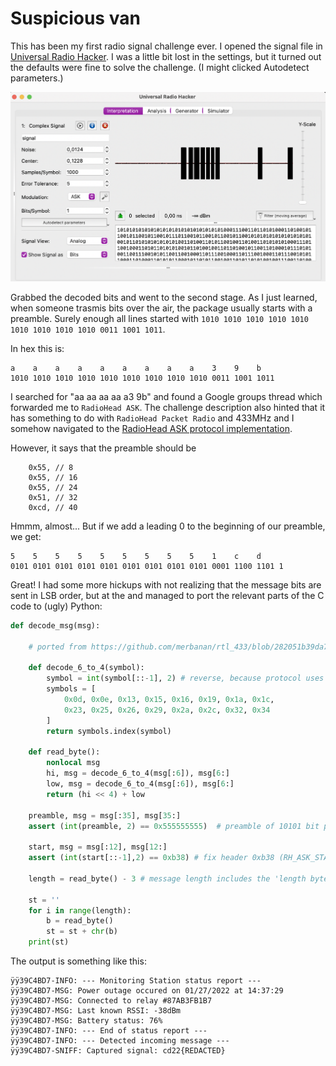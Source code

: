 # Suspicious van

This has been my first radio signal challenge ever. I opened the signal file in [Universal Radio Hacker](https://github.com/jopohl/urh). I was a little bit lost in the settings, but it turned out the defaults were fine to solve the challenge. (I might clicked Autodetect parameters.)

![](urh.png)

Grabbed the decoded bits and went to the second stage. As I just learned, when someone trasmis bits over the air, the package usually starts with a preamble. Surely enough all lines started with `1010 1010 1010 1010 1010 1010 1010 1010 1010 0011 1001 1011`.

In hex this is:
```
a    a    a    a    a    a    a    a    a    3    9    b 
1010 1010 1010 1010 1010 1010 1010 1010 1010 0011 1001 1011
```

I searched for "aa aa aa aa a3 9b" and found a Google groups thread which forwarded me to `RadioHead ASK`. The challenge description also hinted that it has something to do with `RadioHead Packet Radio` and 433MHz and I somehow navigated to the [RadioHead ASK protocol implementation](https://github.com/merbanan/rtl_433/blob/282051b39da79336f2680d8f234dbf0a776a041a/src/devices/radiohead_ask.c#L33-L134).

However, it says that the preamble should be

```
    0x55, // 8
    0x55, // 16
    0x55, // 24
    0x51, // 32
    0xcd, // 40
```

Hmmm, almost... But if we add a leading 0 to the beginning of our preamble, we get:

```
5    5    5    5    5    5    5    5    5    1    c    d
0101 0101 0101 0101 0101 0101 0101 0101 0101 0001 1100 1101 1
```

Great! I had some more hickups with not realizing that the message bits are sent in LSB order, but at the and managed to port the relevant parts of the C code to (ugly) Python:

```python
def decode_msg(msg):

    # ported from https://github.com/merbanan/rtl_433/blob/282051b39da79336f2680d8f234dbf0a776a041a/src/devices/radiohead_ask.c#L33-L134

    def decode_6_to_4(symbol):
        symbol = int(symbol[::-1], 2) # reverse, because protocol uses LSBit first order
        symbols = [
            0x0d, 0x0e, 0x13, 0x15, 0x16, 0x19, 0x1a, 0x1c,
            0x23, 0x25, 0x26, 0x29, 0x2a, 0x2c, 0x32, 0x34
        ]
        return symbols.index(symbol)

    def read_byte():
        nonlocal msg
        hi, msg = decode_6_to_4(msg[:6]), msg[6:]
        low, msg = decode_6_to_4(msg[:6]), msg[6:]
        return (hi << 4) + low

    preamble, msg = msg[:35], msg[35:]  
    assert (int(preamble, 2) == 0x555555555)  # preamble of 10101 bit pattern

    start, msg = msg[:12], msg[12:]     
    assert (int(start[::-1],2) == 0xb38) # fix header 0xb38 (RH_ASK_START_SYMBOL) with LSBit first (i.e. bits reversed)

    length = read_byte() - 3 # message length includes the 'length byte', the payload and two closing bytes

    st = ''
    for i in range(length):
        b = read_byte()
        st = st + chr(b)
    print(st)

```

The output is something like this:
```
ÿÿ39C4BD7-INFO: --- Monitoring Station status report ---
ÿÿ39C4BD7-MSG: Power outage occured on 01/27/2022 at 14:37:29
ÿÿ39C4BD7-MSG: Connected to relay #87AB3FB1B7
ÿÿ39C4BD7-MSG: Last known RSSI: -38dBm
ÿÿ39C4BD7-MSG: Battery status: 76%
ÿÿ39C4BD7-INFO: --- End of status report ---
ÿÿ39C4BD7-INFO: --- Detected incoming message ---
ÿÿ39C4BD7-SNIFF: Captured signal: cd22{REDACTED}
```
